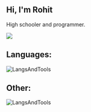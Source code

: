 ## Hi, I'm Rohit

High schooler and programmer.

<a href="https://github.com/anuraghazra/github-readme-stats"><img align="center" src="https://github-readme-stats.vercel.app/api/top-langs/?username=Ninjagor&theme=github_dark&layout=compact&hide_border=true" /></a>

<!--
## Top repositories
[![Readme Card](https://github-readme-stats.vercel.app/api/pin/?username=Ninjagor&repo=rge.js&theme=github_dark&hide_border=false)](https://github.com/Ninjagor/rge.js)

[![Readme Card](https://github-readme-stats.vercel.app/api/pin/?username=bpa-gamedaygrill&repo=bpa-gamedaygrill-csw2&theme=github_dark&hide_border=false)](https://github.com/bpa-gamedaygrill/bpa-gamedaygrill-csw2)

[![Readme Card](https://github-readme-stats.vercel.app/api/pin/?username=bpa-instrumentality&repo=bpa-instrumentality.github.io&theme=github_dark&hide_border=false)](https://github.com/bpa-instrumentality/bpa-instrumentality.github.io)

[![Readme Card](https://github-readme-stats.vercel.app/api/pin/?username=Ninjagor&repo=cs-final-project-server&theme=github_dark&hide_border=false)](https://github.com/Ninjagor/cs-final-project-server)
-->

## Languages:
![LangsAndTools](https://skillicons.dev/icons?i=ts,c,java,rust,python,lua)

## Other:
![LangsAndTools](https://skillicons.dev/icons?i=vim,arch,apple)

